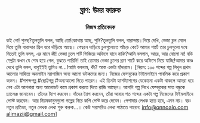 <div align=center><h2 align=center>ঘ্রাণ: উমর ফারুক</h4><h3 align=center>নিজস্ব প্রতিবেদক</h3>
</div>

কই গো! শুনছ?তুলতুলি বলল, আছি তো!কোথায় আছ, শুনি?তুলতুলি বলল, বারান্দায়।গিয়ে দেখি, ভেজা চুল মেলে দিয়ে তুলি বারান্দার গ্রিল ধরে দাঁড়িয়ে আছে। পেছনে দাড়িয়ে চুলগুলোতে আঁচড় কেটে আমার শার্টে তার চুলগুলো ঘষে দিতেই তুলি বলল, এর মানে কী! ভেজা চুলে শার্ট ভিজিয়ে অফিসে যাবে নাকি?আমি বললাম, আরে, আর বোলো না! বডি স্প্রেটা কখন যে শেষ হয়ে গেল, বুঝতে পারিনি! তাই তোমার ভেজা চুলের ঘ্রাণ শার্টে করে অফিসে নিয়ে যাচ্ছি!আমার কাণ্ড দেখে তুলি বলল, বাবুইইই তুমিও না...!আমি বললাম, কী? আস্ত একটা হাঁদারাম। [নিয়ম: ১০০ শব্দের গল্প লিখুন প্রথম আলোর সাহিত্য অনলাইন ম্যাগাজিন অন্য আলো ডটকমের জন্য। নিজের ফেসবুকের টাইমলাইনে পাবলিক করে প্রকাশ করুন। #শশব্দগল্প #ছোট্টগল্প #অন্যআলো দিতে পারেন। এই তিনটা হ্যাশট্যাশগের যেকোনো একটা থাকলে আমরা ধরে নেব এটা আপনারা অন্য আলোডট কমে প্রকাশ করতে দিতে রাজি আছেন। আপনি গল্প লিখে ফেসবুকের সাত বন্ধুকে চ্যালেঞ্জ জানাবেন। তাঁদের ট্যাগ করবেন। যাঁদের ট্যাগ করবেন, তাঁরা আবার শত শব্দের একটা গল্প নিজেদের টাইমলাইনে পোস্ট করবেন। আর নিয়মকানুনগুলো গল্পের নিচে কপি পেস্ট করে দেবেন। পেশাদার লেখক হতে হবে, এমন নয়। বরং নতুন প্রতিভা, নতুন লেখক লেখা শুরু করুক...। কেউ সরাসরিও লেখা পাঠাতে পারেন: info@onnoalo.com alimazij@gmail.com] 

